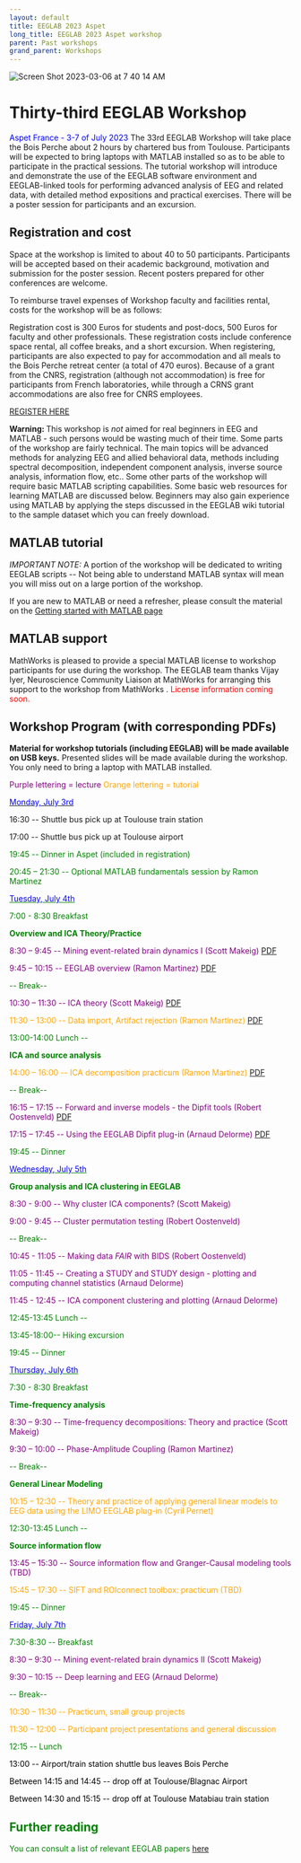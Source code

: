 ```yaml
---
layout: default
title: EEGLAB 2023 Aspet
long_title: EEGLAB 2023 Aspet workshop
parent: Past workshops
grand_parent: Workshops
---
```


![Screen Shot 2023-03-06 at 7 40 14 AM](https://user-images.githubusercontent.com/1872705/223188423-e296a3e6-dd99-488b-b86d-1a6f8a8520e0.png)

Thirty-third EEGLAB Workshop
============================

<span style="color: blue">Aspet France - 3-7 of July 2023
</span>
The 33rd EEGLAB Workshop will take place the Bois Perche about 2 hours by
chartered bus from Toulouse. Participants will be expected to bring laptops with
MATLAB installed so as to be able to participate in the practical
sessions. The tutorial workshop will introduce and demonstrate the use
of the EEGLAB software environment and EEGLAB-linked tools for
performing advanced analysis of EEG and related data, with detailed
method expositions and practical exercises. There will be a poster
session for participants and an excursion.

Registration and cost
---------------------
Space at the workshop is limited to about 40 to 50 participants. Participants
will be accepted based on their academic background, motivation and
submission for the poster session. Recent posters prepared for other conferences are welcome.

To reimburse travel expenses of Workshop faculty and facilities rental,
costs for the workshop will be as follows:

Registration cost is 300 Euros for students and post-docs, 500 Euros for
faculty and other professionals. These registration costs include
conference space rental, all coffee breaks, and a short excursion. 
When registering, participants are also expected to pay for accommodation and all meals to the Bois Perche retreat center (a total of 470 euros). Because of a grant from the CNRS, registration (although not accommodation) is free for participants from French laboratories, while through a CRNS grant accommodations are also free for CNRS employees.

[REGISTER HERE](https://www.azur-colloque.fr/DR14/inscription/inscription/201)

<b>Warning: </b> This workshop is <em>not</em> aimed for real beginners
in EEG and MATLAB - such persons would be wasting much of their time.
Some parts of the workshop are fairly technical. The main topics will be
advanced methods for analyzing EEG and allied behavioral data, methods
including spectral decomposition, independent component analysis,
inverse source analysis, information flow, etc.. Some other parts of the
workshop will require basic MATLAB scripting capabilities. Some basic
web resources for learning MATLAB are discussed below. Beginners may
also gain experience using MATLAB by applying the steps discussed in the
EEGLAB wiki tutorial to the sample dataset which you can freely
download.

MATLAB tutorial
----------------

*IMPORTANT NOTE:* A portion of the workshop will be dedicated to writing EEGLAB scripts -- Not being able
to understand MATLAB syntax will mean you will miss out on a large
portion of the workshop.

If you are new to MATLAB or need a refresher, please consult the material on the [Getting started with MATLAB page](/tutorials/misc/tutorial_matlab.html)

MATLAB support
--------------

MathWorks is pleased to provide a special MATLAB license to workshop
participants for use during the workshop. The EEGLAB team thanks Vijay Iyer, 
Neuroscience Community Liaison at MathWorks for arranging this support to the workshop from MathWorks
.
 <span style="color: red">License information coming soon.</span>

Workshop Program (with corresponding PDFs)
------------------------------------------

<b>Material for workshop tutorials (including EEGLAB) will be made available on
USB keys.</b> Presented slides will be made
available during the workshop. You only need to bring a
laptop with MATLAB installed.

<span style="color: purple">Purple lettering = lecture</span>
<span style="color: orange">Orange lettering = tutorial</span>

<u><span style="color: blue">Monday, July 3rd</span></u>

16:30 --  Shuttle bus pick up at Toulouse train station

17:00 -- Shuttle bus pick up at Toulouse airport

<span style="color: green">

19:45 -- Dinner in Aspet (included in registration)

20:45 – 21:30 -- Optional MATLAB fundamentals session by Ramon Martinez

<u><span style="color: blue">Tuesday, July 4th</span></u>

<span style="color: green">7:00 - 8:30 Breakfast</span>


**Overview and ICA Theory/Practice**

<span style="color:purple"> 8:30 – 9:45 -- Mining event-related brain dynamics I (Scott Makeig)</span>
[PDF](https://github.com/sccn/sccn.github.io/files/11948460/Makeig_Aspet23_Mining_I.pdf)

<span style="color: purple">9:45 – 10:15 -- EEGLAB overview (Ramon Martinez)</span>
 [PDF](https://github.com/sccn/sccn.github.io/files/11945743/EEGLAB_overview2023.pdf)

<span style="color: green">-- Break--</span>

<span style="color: purple">10:30 – 11:30 -- ICA theory (Scott Makeig)</span>
[PDF](https://github.com/sccn/sccn.github.io/files/11948490/Makeig_ICA_Aspet23._pdf.pdf)

<span style="color: orange">11:30 – 13:00 -- Data import, Artifact rejection (Ramon Martinez) [PDF](https://github.com/sccn/sccn.github.io/files/11947670/EEGLAB_WS_ASPET_2023_preprocessing_Session1.pdf)
</span>

<span style="color: green">13:00-14:00 Lunch --</span>

**ICA and source analysis**

<span style="color: orange">14:00 – 16:00 -- ICA decomposition practicum (Ramon Martinez)</span> [PDF](https://github.com/sccn/sccn.github.io/files/11947670/EEGLAB_WS_ASPET_2023_preprocessing_Session1.pdf)

<span style="color: green">-- Break--</span>

<span style="color: purple">16:15 – 17:15 -- Forward and inverse models - the Dipfit tools (Robert Oostenveld)</span> 
[PDF](https://github.com/sccn/sccn.github.io/files/11945798/forward.and.inverse.models.pdf)

<span style="color: purple">17:15 – 17:45 -- Using the EEGLAB Dipfit plug-in (Arnaud Delorme)</span> 
[PDF](https://github.com/sccn/sccn.github.io/files/11950613/dipfit.pdf)

<!-- -->

<span style="color: green">19:45 -- Dinner</span>




<u><span style="color: blue">Wednesday, July 5th</span></u>

**Group analysis and ICA clustering in EEGLAB**


<span style="color: purple">8:30 - 9:00 -- Why cluster ICA components? (Scott Makeig)</span>

<span style="color: purple">9:00 - 9:45 -- Cluster permutation testing (Robert Oostenveld)</span> 

<span style="color: green">-- Break--</span>

<span style="color: purple">10:45 - 11:05 -- Making data <i>FAIR</i> with BIDS (Robert Oostenveld)</span> 

<span style="color: purple">11:05 - 11:45 -- Creating a STUDY and STUDY design - plotting and computing channel statistics (Arnaud Delorme)</span> 

<span style="color: purple">11:45 - 12:45 -- ICA component clustering and plotting (Arnaud Delorme)</span>
<!-- -->


<span style="color: green">12:45-13:45 Lunch --</span>

<!-- -->


<span style="color: green">13:45-18:00-- Hiking excursion</span>

<!-- -->


<span style="color: green">19:45 -- Dinner</span>






 <u><span style="color: blue">Thursday, July 6th</span></u>
 
<span style="color: green">7:30 - 8:30 Breakfast</span>


**Time-frequency analysis**

<span style="color: purple">8:30 – 9:30 -- Time-frequency decompositions: Theory and practice (Scott Makeig)</span> 

<span style="color: purple">9:30 – 10:00 -- Phase-Amplitude Coupling (Ramon Martinez)</span> 

<span style="color: green">-- Break--</span>


**General Linear Modeling**


<span style="color: orange">10:15 – 12:30 -- Theory and practice of applying general linear models to EEG data using the LIMO EEGLAB plug-in (Cyril Pernet)</span>

<span style="color: green">12:30-13:45 Lunch --</span>

**Source information flow**

<span style="color: purple">13:45 – 15:30 -- Source information flow and Granger-Causal modeling tools (TBD)</span>

<span style="color: orange">15:45 – 17:30 -- SIFT and ROIconnect toolbox: practicum (TBD)</span>

<span style="color: green">19:45 -- Dinner </span>




 
<u><span style="color: blue">Friday, July 7th</span></u>

<span style="color: green">7:30-8:30 -- Breakfast</span>

<span style="color: purple">8:30 – 9:30 -- Mining event-related brain dynamics II (Scott Makeig)</span> 

<span style="color: purple">9:30 – 10:15 -- Deep learning and EEG (Arnaud Delorme)</span> 

<span style="color: green">-- Break--</span>


<span style="color: orange">10:30 – 11:30 -- Practicum, small group projects</span>

<span style="color: orange">11:30 – 12:00 -- Participant project presentations and general discussion</span>
<!-- -->


<span style="color: green">12:15 -- Lunch</span>

<span style="color: black">13:00 -- Airport/train station shuttle bus leaves Bois Perche</span>

<span style="color: black">Between 14:15 and 14:45 -- drop off at Toulouse/Blagnac Airport</span>

<span style="color: black">Between 14:30 and 15:15 -- drop off at Toulouse Matabiau train station</span>


Further reading
----------------
You can consult a list of relevant EEGLAB papers [here](/others/EEGLAB_References.html) 
